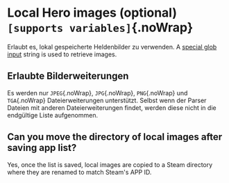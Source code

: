 # Local Hero images (optional) `[supports variables]`{.noWrap}

Erlaubt es, lokal gespeicherte Heldenbilder zu verwenden. A [special glob input](#special-glob-input) string is used to retrieve images.

## Erlaubte Bilderweiterungen

Es werden nur `JPEG`{.noWrap}, `JPG`{.noWrap}, `PNG`{.noWrap} und `TGA`{.noWrap} Dateierweiterungen unterstützt. Selbst wenn der Parser Dateien mit anderen Dateierweiterungen findet, werden diese nicht in die endgültige Liste aufgenommen.

## Can you move the directory of local images after saving app list?

Yes, once the list is saved, local images are copied to a Steam directory where they are renamed to match Steam's APP ID.
